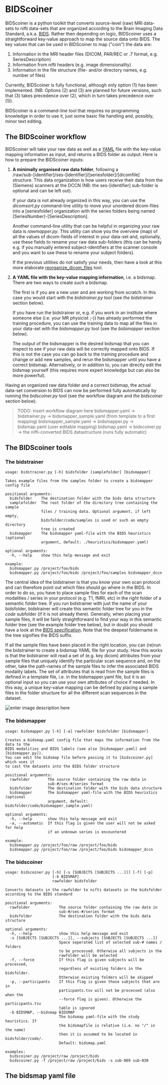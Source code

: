 # BIDScoiner

BIDScoiner is a python toolkit that converts source-level (raw) MRI data-sets to nifti data-sets that are organized according to the Brain Imaging Data Standard, a.k.a. [BIDS](bids.neuroimaging.io). Rather then depending on logic, BIDScoiner uses a straightforward key-value approach to map the source data onto BIDS. The key values that can be used in BIDScoiner to map ("coin") the data are:

 1. Information in the MRI header files (DICOM, PAR/REC or .7 format, e.g. SeriesDescription)
 2. Information from nifti headers (e.g. image dimensionality)
 3. Information in the file structure (file- and/or directory names, e.g. number of files)

Currently, BIDScoiner is fully functional, although only option (1) has been implemented. (NB: Options (2) and (3) are planned for future versions, such that (3) takes precedence over (2), which in turn takes precedence over (1)).

BIDScoiner is a command-line tool that requires no programming knowledge in order to use it, just some basic file handling and, possibly, minor text editing.

## The BIDScoiner workflow

BIDScoiner will take your raw data as well as a [YAML](http://yaml.org/) file with the key-value mapping information as input, and returns a BIDS folder as output. Here is how to prepare the BIDScoiner inputs:

 1. **A minimally organised raw data folder**, following a  
 /raw/sub-[identifier]/ses-[identifier]/[seriesfolder]/[dicomfile]  
 structure. This data organization is how users receive their data from the (Siemens) scanners at the DCCN (NB: the ses-[identifier] sub-folder is optional and can be left out). 

    If your data is not already organized in this way, you can use the *dicomsort.py* command-line utility to move your unordered dicom-files into a [seriesfolder] organization with the series folders being named [SeriesNumber]-[SeriesDescription].
 
    Another command-line utility that can be helpful in organizing your raw data is *rawmapper.py*. This utility can show you the overview (map) of all the values of dicom-fields of interest in your data-set and, optionally, use these fields to rename your raw data sub-folders (this can be handy e.g. if you manually entered subject-identifiers at the scanner console and you want to use these to rename your subject folders).
 
    If the previous utilities do not satisfy your needs, then have a look at this more elaborate [reorganize_dicom_files](https://github.com/robertoostenveld/bids-tools/blob/master/doc/reorganize_dicom_files.md) tool.

 2. **A YAML file with the key-value mapping information**, i.e. a bidsmap.  There are two ways to create such a bidsmap.

    The first is if you are a new user and are working from scratch. In this case you would start with the *bidstrainer.py* tool (see *the bidstrainer* section below).

    If you have run the bidstrainer or, e.g. if you work in an institute where someone else (i.e. your MR physicist ;-)) has already performed the training procedure, you can use the training data to map all the files in your data-set with the *bidsmapper.py* tool (see *the bidsmapper* section below).

    The output of the bidsmapper is the desired bidsmap that you can inspect to see if your raw data will be correctly mapped onto BIDS. If this is not the case you can go back to the training procedure and change or add new samples, and rerun the bidsmapper until you have a correct bidsmap. Alternatively, or in addition to, you can directly edit the bidsmap yourself (this requires more expert knowledge but can also be more powerful). 
      
Having an organized raw data folder and a correct bidsmap, the actual data-set conversion to BIDS can now be performed fully automatically by running the *bidscoiner.py* tool (see the workflow diagram and *the bidscoiner* section below).

> TODO: insert workflow diagram here
> bidsmapper.yaml -> bidstrainer.py  -> bidsmapper_sample.yaml (from template to a first mapping)
> bidsmapper_sample.yaml -> bidsmapper.py -> bidsmap.yaml (user editable mapping)
> bidsmap.yaml    -> bidscoiner.py  -> the nifti-converted BIDS datastructure (runs fully automatic)

## The BIDScoiner tools

### The bidstrainer

    usage: bidstrainer.py [-h] bidsfolder [samplefolder] [bidsmapper]
    
    Takes example files from the samples folder to create a bidsmapper config file
    
    positional arguments:
      bidsfolder    The destination folder with the bids data structure
      samplefolder  The root folder of the directory tree containing the sample
                    files / training data. Optional argument, if left empty,
                    bidsfolder/code/samples is used or such an empty directory
                    tree is created
      bidsmapper    The bidsmapper yaml-file with the BIDS heuristics (optional
                    argument, default: ./heuristics/bidsmapper.yaml)
    
    optional arguments:
      -h, --help    show this help message and exit
    
    example:
      bidsmapper.py /project/foo/bids
      bidsmapper.py /project/foo/bids /project/foo/samples bidsmapper_dccn

The central idea of the bidstrainer is that you know your own scan protocol and can therefore point out which files should go where in the BIDS. In order to do so, you have to place sample files for each of the scan modalities / series in your protocol (e.g. T1, fMRI, etc) in the right folder of a semantic folder tree. If you run bidstrainer with just the name of your bidsfolder, bidstrainer will create this semantic folder tree for you in the *code* subfolder (if it is not already there). Generally, when placing your sample files, it will be fairly straightforward to find your way in this semantic folder tree (see the example folder tree below), but in doubt you should have a look at the [BIDS specification](http://bids.neuroimaging.io/bids_spec.pdf). Note that the deepest foldername in the tree signifies the BIDS suffix.

If all the sample files have been placed in the right location, you can (re)run the bidstrainer to create a bidsmap YAML file for your study. How this works is that the bidstrainer will read a set of (e.g. key dicom) attributes from your sample files that uniquely identify the particular scan sequence and, on the other, take the path-names of the sample files to infer the associated BIDS modality labels. The set of attributes that is read from the sample files is defined in a template file, i.e. in the bidsmapper.yaml file, but it is an optional input so you can use your own attributes of choice if needed. In this way, a unique key-value mapping can be defined by placing a sample files in the folder structure for all the different scan sequences in the dataset.

![enter image description here](https://github.com/Donders-Institute/bidscoiner/blob/master/docs/sample_tree.png)

### The bidsmapper

    usage: bidsmapper.py [-h] [-a] rawfolder bidsfolder [bidsmapper]
    
    Creates a bidsmap.yaml config file that maps the information from the data to the
    BIDS modalities and BIDS labels (see also [bidsmapper.yaml] and [bidsmapper.py]).
    You can edit the bidsmap file before passing it to [bidscoiner.py] which uses it
    to cast the datasets into the BIDS folder structure
    
    positional arguments:
      rawfolder        The source folder containing the raw data in
                       sub-#/ses-#/series format
      bidsfolder       The destination folder with the bids data structure
      bidsmapper       The bidsmapper yaml-file with the BIDS heuristics (optional
                       argument, default: bidsfolder/code/bidsmapper_sample.yaml)
    
    optional arguments:
      -h, --help       show this help message and exit
      -a, --automatic  If this flag is given the user will not be asked for help
                       if an unknown series is encountered
    
    example:
      bidsmapper.py /project/foo/raw /project/foo/bids
      bidsmapper.py /project/foo/raw /project/foo/bids bidsmapper_dccn

### The bidscoiner

    usage: bidscoiner.py [-h] [-s [SUBJECTS [SUBJECTS ...]]] [-f] [-p]
                         [-b BIDSMAP]
                         rawfolder bidsfolder
    
    Converts datasets in the rawfolder to nifti datasets in the bidsfolder according to the BIDS standard
    
    positional arguments:
      rawfolder             The source folder containing the raw data in
                            sub-#/ses-#/series format
      bidsfolder            The destination folder with the bids data structure
    
    optional arguments:
      -h, --help            show this help message and exit
      -s [SUBJECTS [SUBJECTS ...]], --subjects [SUBJECTS [SUBJECTS ...]]
                            Space seperated list of selected sub-# names / folders
                            to be processed. Otherwise all subjects in the
                            rawfolder will be selected
      -f, --force           If this flag is given subjects will be processed,
                            regardless of existing folders in the bidsfolder.
                            Otherwise existing folders will be skipped
      -p, --participants    If this flag is given those subjects that are in
                            particpants.tsv will not be processed (also when the
                            --force flag is given). Otherwise the participants.tsv
                            table is ignored
      -b BIDSMAP, --bidsmap BIDSMAP
                            The bidsmap yaml-file with the study heuristics. If
                            the bidsmapfile is relative (i.e. no "/" in the name)
                            then it is assumed to be located in bidsfolder/code/.
                            Default: bidsmap.yaml
    
    examples:
      bidscoiner.py /project/raw /project/bids
      bidscoiner.py -f /project/raw /project/bids -s sub-009 sub-030

## The bidsmap yaml file

